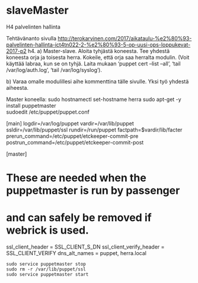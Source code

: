 # slaveMaster
H4 palvelinten hallinta

Tehtävänanto sivulla http://terokarvinen.com/2017/aikataulu-%e2%80%93-palvelinten-hallinta-ict4tn022-2-%e2%80%93-5-op-uusi-ops-loppukevat-2017-p2
h4. a) Master-slave. Aloita tyhjästä koneesta. Tee yhdestä koneesta orja ja toisesta herra. Kokeile, että orja saa herralta modulin. (Voit käyttää labraa, kun se on tyhjä. Laita mukaan ‘puppet cert –list –all’, ‘tail /var/log/auth.log’, ‘tail /var/log/syslog’).

b) Varaa omalle modulillesi aihe kommenttina tälle sivulle. Yksi työ yhdestä aiheesta. 

Master koneella:
    sudo hostnamectl set-hostname herra
    sudo apt-get -y install puppetmaster    
    sudoedit /etc/puppet/puppet.conf
    
[main]
logdir=/var/log/puppet
vardir=/var/lib/puppet
ssldir=/var/lib/puppet/ssl
rundir=/run/puppet
factpath=$vardir/lib/facter
prerun_command=/etc/puppet/etckeeper-commit-pre
postrun_command=/etc/puppet/etckeeper-commit-post

[master]
# These are needed when the puppetmaster is run by passenger
# and can safely be removed if webrick is used.
ssl_client_header = SSL_CLIENT_S_DN
ssl_client_verify_header = SSL_CLIENT_VERIFY
dns_alt_names = puppet, herra.local

    sudo service puppetmaster stop
    sudo rm -r /var/lib/puppet/ssl
    sudo service puppetmaster start

